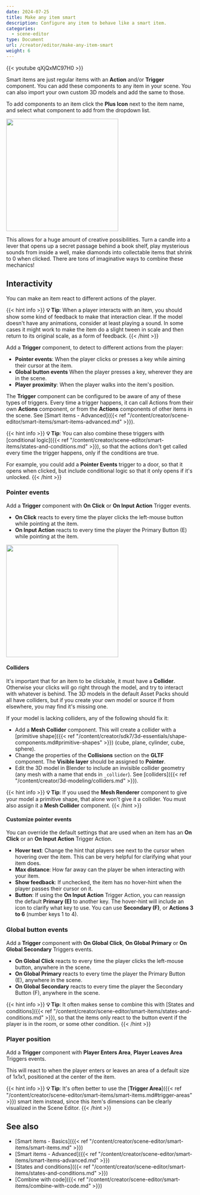 ```yaml
---
date: 2024-07-25
title: Make any item smart
description: Configure any item to behave like a smart item.
categories:
  - scene-editor
type: Document
url: /creator/editor/make-any-item-smart
weight: 6
---
```


{{< youtube qXjQxMC97H0 >}}

Smart items are just regular items with an **Action** and/or **Trigger** component. You can add these components to any item in your scene. You can also import your own custom 3D models and add the same to those.

To add components to an item click the **Plus Icon** next to the item name, and select what component to add from the dropdown list.

<img src="/images/editor/add-component.png" width="300"/>

This allows for a huge amount of creative possibilities. Turn a candle into a lever that opens up a secret passage behind a book shelf, play mysterious sounds from inside a well, make diamonds into collectable items that shrink to 0 when clicked. There are tons of imaginative ways to combine these mechanics!

## Interactivity

You can make an item react to different actions of the player.

{{< hint info >}}
**💡 Tip**: When a player interacts with an item, you should show some kind of feedback to make that interaction clear. If the model doesn't have any animations, consider at least playing a sound. In some cases it might work to make the item do a slight tween in scale and then return to its original scale, as a form of feedback.
{{< /hint >}}

Add a **Trigger** component, to detect to different actions from the player:

- **Pointer events**: When the player clicks or presses a key while aiming their cursor at the item.
- **Global button events** When the player presses a key, wherever they are in the scene.
- **Player proximity**: When the player walks into the item's position.

The **Trigger** component can be configured to be aware of any of these types of triggers. Every time a trigger happens, it can call Actions from their own **Actions** component, or from the **Actions** components of other items in the scene. See [Smart items - Advanced]({{< ref "/content/creator/scene-editor/smart-items/smart-items-advanced.md" >}}).

{{< hint info >}}
**💡 Tip**: You can also combine these triggers with [conditional logic]({{< ref "/content/creator/scene-editor/smart-items/states-and-conditions.md" >}}), so that the actions don't get called every time the trigger happens, only if the conditions are true.

For example, you could add a **Pointer Events** trigger to a door, so that it opens when clicked, but include conditional logic so that it only opens if it's unlocked.
{{< /hint >}}

### Pointer events

Add a **Trigger** component with **On Click** or **On Input Action** Trigger events.

- **On Click** reacts to every time the player clicks the left-mouse button while pointing at the item.
- **On Input Action** reacts to every time the player the Primary Button (E) while pointing at the item.

<img src="/images/editor/on_click.png" width="300"/>

#### Colliders

It's important that for an item to be clickable, it must have a **Collider**. Otherwise your clicks will go right through the model, and try to interact with whatever is behind. The 3D models in the default Asset Packs should all have colliders, but if you create your own model or source if from elsewhere, you may find it's missing one.

If your model is lacking colliders, any of the following should fix it:

- Add a **Mesh Collider** component. This will create a collider with a [primitive shape]({{< ref "/content/creator/sdk7/3d-essentials/shape-components.md#primitive-shapes" >}}) (cube, plane, cylinder, cube, sphere).
- Change the properties of the **Collisions** section on the **GLTF** component. The **Visible layer** should be assigned to **Pointer**.
- Edit the 3D model in Blender to include an invisible collider geometry (any mesh with a name that ends in `_collider`). See [colliders]({{< ref "/content/creator/3d-modeling/colliders.md" >}}).

{{< hint info >}}
**💡 Tip**: If you used the **Mesh Renderer** component to give your model a primitive shape, that alone won't give it a collider. You must also assign it a **Mesh Collider** component.
{{< /hint >}}

#### Customize pointer events

You can override the default settings that are used when an item has an **On Click** or an **On Input Action** Trigger Action.

- **Hover text**: Change the hint that players see next to the cursor when hovering over the item. This can be very helpful for clarifying what your item does.
- **Max distance**: How far away can the player be when interacting with your item.
- **Show feedback**: If unchecked, the item has no hover-hint when the player passes their cursor on it.
- **Button**: If using the **On Input Action** Trigger Action, you can reassign the default **Primary (E)** to another key. The hover-hint will include an icon to clarify what key to use. You can use **Secondary (F)**, or **Actions 3 to 6** (number keys 1 to 4).

### Global button events

Add a **Trigger** component with **On Global Click**, **On Global Primary** or **On Global Secondary** Triggers events.

- **On Global Click** reacts to every time the player clicks the left-mouse button, anywhere in the scene.
- **On Global Primary** reacts to every time the player the Primary Button (E), anywhere in the scene.
- **On Global Secondary** reacts to every time the player the Secondary Button (F), anywhere in the scene.

{{< hint info >}}
**💡 Tip**: It often makes sense to combine this with [States and conditions]({{< ref "/content/creator/scene-editor/smart-items/states-and-conditions.md" >}}), so that the items only react to the button event if the player is in the room, or some other condition.
{{< /hint >}}

### Player position

Add a **Trigger** component with **Player Enters Area**, **Player Leaves Area** Triggers events.

This will react to when the player enters or leaves an area of a default size of 1x1x1, positioned at the center of the item.

{{< hint info >}}
**💡 Tip**: It's often better to use the [**Trigger Area**]({{< ref "/content/creator/scene-editor/smart-items/smart-items.md#trigger-areas" >}}) smart item instead, since this item's dimensions can be clearly visualized in the Scene Editor.
{{< /hint >}}

## See also

- [Smart items - Basics]({{< ref "/content/creator/scene-editor/smart-items/smart-items.md" >}})
- [Smart items - Advanced]({{< ref "/content/creator/scene-editor/smart-items/smart-items-advanced.md" >}})
- [States and conditions]({{< ref "/content/creator/scene-editor/smart-items/states-and-conditions.md" >}})
- [Combine with code]({{< ref "/content/creator/scene-editor/smart-items/combine-with-code.md" >}})
